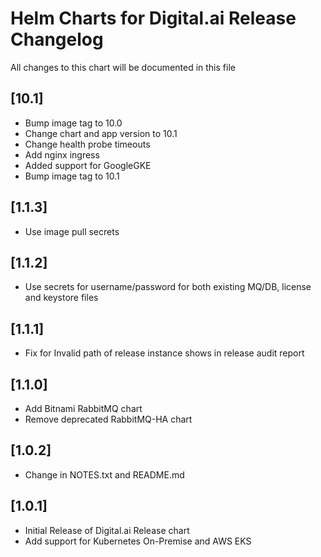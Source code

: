 # Helm Charts for Digital.ai Release Changelog
All changes to this chart will be documented in this file

## [10.1]
* Bump image tag to 10.0
* Change chart and app version to 10.1 
* Change health probe timeouts
* Add nginx ingress
* Added support for GoogleGKE
* Bump image tag to 10.1

## [1.1.3]
* Use image pull secrets

## [1.1.2]
* Use secrets for username/password for both existing MQ/DB, license and keystore files

## [1.1.1]
* Fix for Invalid path of release instance shows in release audit report

## [1.1.0]
* Add Bitnami RabbitMQ chart
* Remove deprecated RabbitMQ-HA chart

## [1.0.2]
* Change in NOTES.txt and README.md

## [1.0.1]
* Initial Release of Digital.ai Release chart
* Add support for Kubernetes On-Premise and AWS EKS


